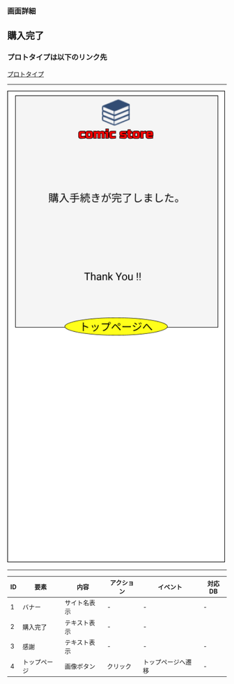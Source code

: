 ### 画面詳細
## 購入完了
### プロトタイプは以下のリンク先
[プロトタイプ](https://www.figma.com/file/1qrEKi7iktAY3U27hFIezf/Untitled?node-id=0%3A1)
*****
<img src="./img/購入手続き.png" width="500">

*****



| ID | 要素 | 内容 | アクション | イベント | 対応DB |
|----|------|------|-----------|----------|--------|
|1 |バナー|サイト名表示|- |- |- |
|2  |購入完了|テキスト表示 |-   |-         |     |
|3  |感謝   |テキスト表示|-     |-         |-      |
|4  |トップページ|画像ボタン|クリック|トップページへ遷移|- |
